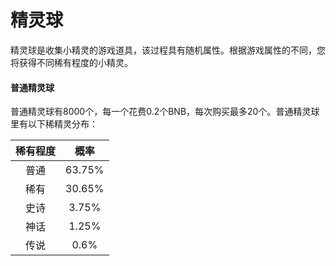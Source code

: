 # 精灵球

精灵球是收集小精灵的游戏道具，该过程具有随机属性。根据游戏属性的不同，您将获得不同稀有程度的小精灵。

#### 普通精灵球

普通精灵球有8000个，每一个花费0.2个BNB，每次购买最多20个。普通精灵球里有以下稀精灵分布：

| 稀有程度 |   概率   |
| :--: | :----: |
|  普通  | 63.75% |
|  稀有  | 30.65% |
|  史诗  |  3.75% |
|  神话  |  1.25% |
|  传说  |  0.6%  |
